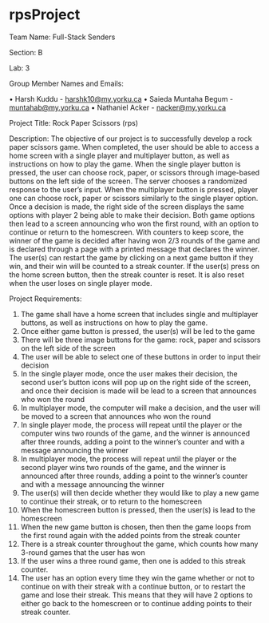 # rpsProject

Team Name: Full-Stack Senders

Section: B

Lab: 3

Group Member Names and Emails:

•	Harsh Kuddu - harshk10@my.yorku.ca
•	Saieda Muntaha Begum - muntahab@my.yorku.ca
•	Nathaniel Acker - nacker@my.yorku.ca

Project Title: Rock Paper Scissors (rps)

Description: The objective of our project is to successfully develop a rock paper scissors game. When completed, the user should be able to access a home screen with a single player and multiplayer button, as well as instructions on how to play the game. When the single player button is pressed, the user can choose rock, paper, or scissors through image-based buttons on the left side of the screen. The server chooses a randomized response to the user’s input. When the multiplayer button is pressed, player one can choose rock, paper or scissors similarly to the single player option. Once a decision is made, the right side of the screen displays the same options with player 2 being able to make their decision. Both game options then lead to a screen announcing who won the first round, with an option to continue or return to the homescreen. With counters to keep score, the winner of the game is decided after having won 2/3 rounds of the game and is declared through a page with a printed message that declares the winner. The user(s) can restart the game by clicking on a next game button if they win, and their win will be counted to a streak counter. If the user(s) press on the home screen button, then the streak counter is reset. It is also reset when the user loses on single player mode. 

Project Requirements:

1.	The game shall have a home screen that includes single and multiplayer buttons, as well as instructions on how to play the game. 
2.	Once either game button is pressed, the user(s) will be led to the game
3.	There will be three image buttons for the game: rock, paper and scissors on the left side of the screen
4.	The user will be able to select one of these buttons in order to input their decision
5.	In the single player mode, once the user makes their decision, the second user’s button icons will pop up on the right side of the screen, and once their decision is made will be lead to a screen that announces who won the round
6.	In multiplayer mode, the computer will make a decision, and the user will be moved to a screen that announces who won the round
7.	In single player mode, the process will repeat until the player or the computer wins two rounds of the game, and the winner is announced after three rounds, adding a point to the winner’s counter and with a message announcing the winner
8.	In multiplayer mode, the process will repeat until the player or the second player wins two rounds of the game, and the winner is announced after three rounds, adding a point to the winner’s counter and with a message announcing the winner 
9.	The user(s) will then decide whether they would like to play a new game to continue their streak, or to return to the homescreen 
10.	When the homescreen button is pressed, then the user(s) is lead to the homescreen
11.	When the new game button is chosen, then then the game loops from the first round again with the added points from the streak counter
12.	There is a streak counter throughout the game, which counts how many 3-round games that the user has won
13.	If the user wins a three round game, then one is added to this streak counter.
14.	The user has an option every time they win the game whether or not to continue on with their streak with a continue button, or to restart the game and lose their streak. This means that they will have 2 options to either go back to the homescreen or to continue adding points to their streak counter.

